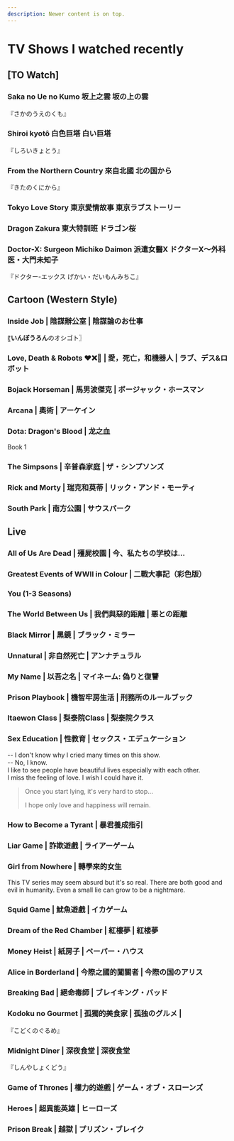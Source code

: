 ```yaml
---
description: Newer content is on top.
---
```


# TV Shows I watched recently

## \[TO Watch]

### Saka no Ue no Kumo 坂上之雲 坂の上の雲&#x20;

『さかのうえのくも』

### Shiroi kyotô 白色巨塔 白い巨塔

『しろいきょとう』

### From the Northern Country 來自北國 北の国から <a href="#firstheading" id="firstheading"></a>

『きたのくにから』

### Tokyo Love Story 東京愛情故事 東京ラブストーリー  <a href="#firstheading" id="firstheading"></a>

### Dragon Zakura 東大特訓班 ドラゴン桜

### Doctor-X: Surgeon Michiko Daimon 派遣女醫X ドクターX〜外科医・大門未知子 <a href="#firstheading" id="firstheading"></a>

『ドクター-エックス げかい・だいもんみちこ』

## Cartoon (Western Style)

### Inside Job | 陰謀辦公室 | **陰謀論のお仕事**

〖**いんぼうろん**のオシゴト〗

### **Love, Death & Robots** ❤️❌🤖 **| 愛，死亡，和機器人 |** ラブ、デス&ロボット

### Bojack Horseman | 馬男波傑克 | ボージャック・ホースマン

### Arcana | **奧術 |** アーケイン

### Dota: Dragon's Blood | 龙之血

Book 1

### The Simpsons | 辛普森家庭 | ザ・シンプソンズ

### Rick and Morty | 瑞克和莫蒂 | リック・アンド・モーティ

### South Park | 南方公園 | サウスパーク



## Live

### All of Us Are Dead | 殭屍校園 | 今、私たちの学校は… <a href="#firstheading" id="firstheading"></a>

### Greatest Events of WWII in Colour | 二戰大事記（彩色版） <a href="#firstheading" id="firstheading"></a>

### You (1-3 Seasons) <a href="#firstheading" id="firstheading"></a>

### The World Between Us | 我們與惡的距離 | 悪との距離 <a href="#firstheading" id="firstheading"></a>

### Black Mirror | 黑鏡 | ブラック・ミラー <a href="#firstheading" id="firstheading"></a>

### Unnatural | 非自然死亡 | アンナチュラル <a href="#firstheading" id="firstheading"></a>

### My Name | 以吾之名 | マイネーム: 偽りと復讐 <a href="#firstheading" id="firstheading"></a>

### Prison Playbook | 機智牢房生活 | 刑務所のルールブック

### Itaewon Class | 梨泰院Class | 梨泰院クラス

### Sex Education | 性教育 | セックス・エデュケーション

\-- I don't know why I cried many times on this show.\
\-- No, I know.\
I like to see people have beautiful lives especially with each other.\
I miss the feeling of love. I wish I could have it.

> Once you start lying, it's very hard to stop...
>
> I hope only love and happiness will remain.

### How to Become a Tyrant | 暴君養成指引

### Liar Game | **詐欺遊戲** | ライアーゲーム

### Girl from Nowhere | 轉學來的女生

This TV series may seem absurd but it's so real. There are both good and evil in humanity. Even a small lie can grow to be a nightmare.

### Squid Game | 魷魚遊戲 | イカゲーム

### Dream of the Red Chamber | 紅樓夢 | 紅楼夢

### Money Heist | 紙房子 | ペーパー・ハウス

### Alice in Borderland | 今際之國的闖關者 | 今際の国のアリス <a href="#firstheading" id="firstheading"></a>

### Breaking Bad | 絕命毒師 | ブレイキング・バッド

### Kodoku no Gourmet | 孤獨的美食家 | 孤独のグルメ |&#x20;

『こどくのぐるめ』

### Midnight Diner | 深夜食堂 | 深夜食堂

『しんやしょくどう』

### Game of Thrones | 權力的遊戲 | ゲーム・オブ・スローンズ

### Heroes | 超異能英雄 | ヒーローズ

### Prison Break | 越獄 | プリズン・ブレイク
